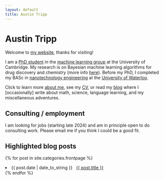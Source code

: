 ```yaml
---
layout: default
title: Austin Tripp
---
```


# Austin Tripp

Welcome to [my website](/), thanks for visiting!

I am a [PhD student](https://mlg.eng.cam.ac.uk/author/austin-tripp/)
in the [machine learning group](http://mlg.eng.cam.ac.uk/?page_id=657)
at the University of Cambridge.
My research is on Bayesian machine learning algorithms
for drug discovery and chemistry
(more info [here](/research)).
Before my PhD, I completed my BASc in
[nanotechnology engineering](https://uwaterloo.ca/nanotechnology/) at the 
[University of Waterloo](https://uwaterloo.ca/).

Click to learn more [about me](/about), see my [CV](/cv),
or read my [blog](/blog) where I [occasionally] write about math, science, language learning,
and my miscellaneous adventures.

## Consulting / employment

I am looking for jobs (starting late 2024) and am in principle open to do consulting work.
Please email me if you think I could be a good fit.

## Highlighted blog posts

{% for post in site.categories.frontpage %}
 <li><span>{{ post.date | date_to_string }}</span> &nbsp; <a href="{{ post.url }}">{{ post.title }}</a></li>
{% endfor %}
